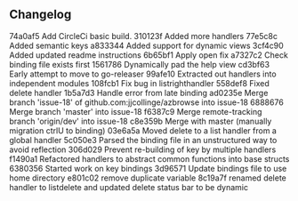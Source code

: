 ## Changelog

74a0af5 Add CircleCi basic build.
310123f Added more handlers
77e5c8c Added semantic keys
a833344 Added support for dynamic views
3cf4c90 Added updated readme instructions
6b65bf1 Apply open fix
a7327c2 Check binding file exists first
1561786 Dynamically pad the help view
cd3bf63 Early attempt to move to go-releaser
99afe10 Extracted out handlers into independent modules
108fcb1 Fix bug in listrighthandler
558def8 Fixed delete handler
1b5a7d3 Handle error from late binding
ad0235e Merge branch 'issue-18' of github.com:jjcollinge/azbrowse into issue-18
6888676 Merge branch 'master' into issue-18
f6387c9 Merge remote-tracking branch 'origin/dev' into issue-18
c8e359b Merge with master (manually migration ctrlU to binding)
03e6a5a Moved delete to a list handler from a global handler
5c050e3 Parsed the binding file in an unstructured way to avoid reflection
306d029 Prevent re-building of key by multiple handlers
f1490a1 Refactored handlers to abstract common functions into base structs
6380356 Started work on key bindings
3d96571 Update bindings file to use home directory
e801c02 remove duplicate variable
8c19a7f renamed delete handler to listdelete and updated delete status bar to be dynamic
